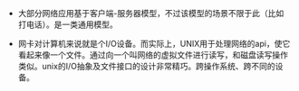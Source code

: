* 大部分网络应用基于客户端-服务器模型，不过该模型的场景不限于此（比如打电话）。是一类通用模型。

* 网卡对计算机来说就是个I/O设备。而实际上，UNIX用于处理网络的api，使它看起来像一个文件。通过向一个叫网络的虚拟文件进行读写，和磁盘读写操作类似。unix的I/O抽象及文件接口的设计非常精巧。跨操作系统、跨不同的设备。

  